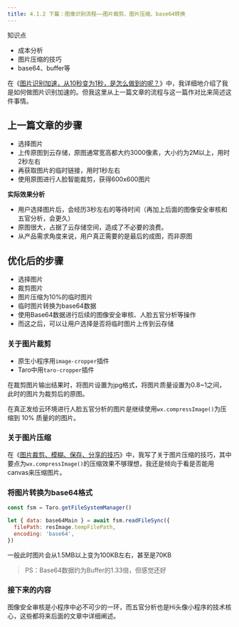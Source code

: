 ```yaml
---
title: 4.1.2 下篇：图像识别流程——图片裁剪、图片压缩、base64转换
---
```


知识点

* 成本分析
* 图片压缩的技巧
* base64、buffer等

在《[图片识别加速，从10秒变为1秒，是怎么做到的呢？](tencent-cloud/picture-speed-up-1-second.md)》中，我详细地介绍了我是如何做图片识别加速的。但我这里从上一篇文章的流程与这一篇作对比来简述这件事情。


## 上一篇文章的步骤

<!-- TODO 缺一个时序图 -->

* 选择图片
* 上传原图到云存储，原图通常宽高都大约3000像素，大小约为2M以上，用时2秒左右
* 再获取图片的临时链接，用时1秒左右
* 使用原图进行人脸智能裁剪，获得600x600图片

**实际效果分析**

* 用户选择图片后，会经历3秒左右的等待时间（再加上后面的图像安全审核和五官分析，会更久）
* 原图很大，占据了云存储空间，造成了不必要的浪费。
* 从产品需求角度来说，用户真正需要的是最后的成图，而非原图


## 优化后的步骤

<!-- TODO 缺一个时序图 -->

* 选择图片
* 裁剪图片
* 图片压缩为10%的临时图片
* 临时图片转换为base64数据
* 使用Base64数据进行后续的图像安全审核、人脸五官分析等操作
* 而这之后，可以让用户选择是否将临时图片上传到云存储


### 关于图片裁剪

* 原生小程序用`image-cropper`插件
* Taro中用`taro-cropper`插件

在裁剪图片输出结果时，将图片设置为jpg格式，将图片质量设置为0.8~1之间，此时的图片为裁剪后的原图。

在真正发给云环境进行人脸五官分析的图片是继续使用`wx.compressImage()`为压缩到 10% 质量的的图片。

### 关于图片压缩

在《[图片裁剪、模糊、保存、分享的技巧](../3-knowledge-preparation/3-image-cropper-share.md)》中，我写了关于图片压缩的技巧，其中要点为`wx.compressImage()`的压缩效果不够理想，我还是倾向于看是否能用canvas来压缩图片。

### 将图片转换为base64格式

```js
const fsm = Taro.getFileSystemManager()

let { data: base64Main } = await fsm.readFileSync({
  filePath: resImage.tempFilePath,
  encoding: 'base64',
})
```

一般此时图片会从1.5MB以上变为100KB左右，甚至是70KB

>PS：Base64数据约为Buffer的1.33倍，但感觉还好


### 接下来的内容

图像安全审核是小程序中必不可少的一环，而五官分析也是Hi头像小程序的技术核心，这些都将来后面的文章中详细阐述。

